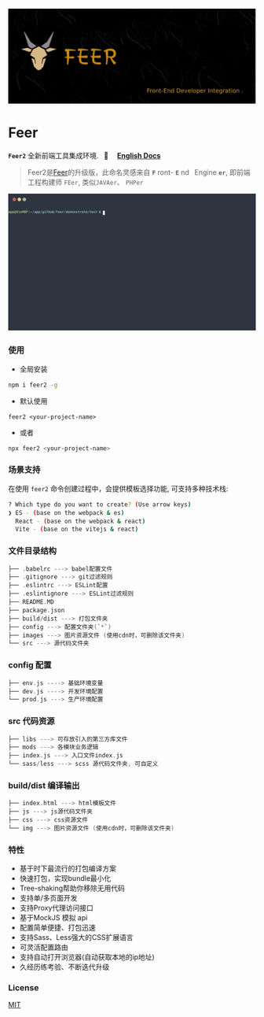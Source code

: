 <p>
	<img alt="Front End Developer Integration." src="./static/logo2.jpg">
</p>

# Feer

**`Feer2`** 全新前端工具集成环境. &ensp;🚀  &ensp;&ensp;[**English Docs**](./README_EN.md)

> Feer2是[Feer](https://github.com/consolejs/feer-cli)的升级版，此命名灵感来自 **`F`** ront- **`E`** nd&ensp; Engine **`er`**, 即前端工程构建师 `FEer`, 类似`JAVAer`、 `PHPer`

<p align='center'>
  <img src='./cli.svg' width='640' alt='yarn start'>
</p>

### 使用

- 全局安装
```bash
npm i feer2 -g
```
- 默认使用
```
feer2 <your-project-name>
```
- 或者
```bash
npx feer2 <your-project-name>
```

### 场景支持

在使用 `feer2` 命令创建过程中，会提供模板选择功能, 可支持多种技术栈:

```bash
? Which type do you want to create? (Use arrow keys)
❯ ES - (base on the webpack & es)
  React - (base on the webpack & react)
  Vite - (base on the vitejs & react)
```

### 文件目录结构

```c
├── .babelrc ---> babel配置文件
├── .gitignore ---> git过滤规则
├── .eslintrc ---> ESLint配置
├── .eslintignore ---> ESLint过滤规则
├── README.MD
├── package.json
├── build/dist ---> 打包文件夹
├── config ---> 配置文件夹(`*`)
├── images ---> 图片资源文件 (使用cdn时，可删除该文件夹)
└── src ---> 源代码文件夹
```

### config 配置

```c
├── env.js ----> 基础环境变量
├── dev.js ----> 开发环境配置
└── prod.js ---> 生产环境配置
```

### src 代码资源

```c
├── libs ---> 可存放引入的第三方库文件
├── mods ---> 各模块业务逻辑
├── index.js ---> 入口文件index.js
└── sass/less ---> scss 源代码文件夹, 可自定义
```

### build/dist 编译输出

```c
├── index.html ---> html模板文件
├── js ---> js源代码文件夹
├── css ---> css资源文件
└── img ---> 图片资源文件 (使用cdn时，可删除该文件夹)
```

### 特性

* 基于时下最流行的打包编译方案
* 快速打包，实现bundle最小化
* Tree-shaking帮助你移除无用代码
* 支持单/多页面开发
* 支持Proxy代理访问接口
* 基于MockJS 模拟 api
* 配置简单便捷、打包迅速
* 支持Sass、Less强大的CSS扩展语言
* 可灵活配置路由
* 支持自动打开浏览器(自动获取本地的ip地址)
* 久经历练考验、不断迭代升级



### License

[MIT](./LICENSE)
 
